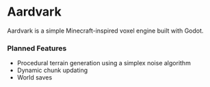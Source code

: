 # Aardvark
Aardvark is a simple Minecraft-inspired voxel engine built with Godot.

### Planned Features
* Procedural terrain generation using a simplex noise algorithm
* Dynamic chunk updating
* World saves
